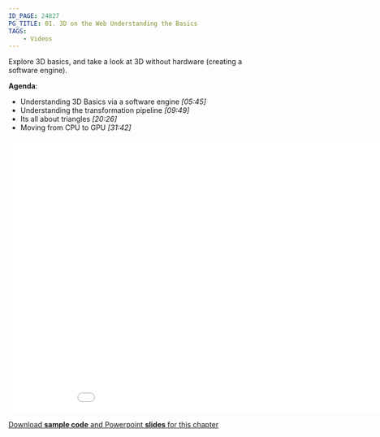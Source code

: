 ```yaml
---
ID_PAGE: 24827
PG_TITLE: 01. 3D on the Web Understanding the Basics
TAGS:
    - Videos
---
```

Explore 3D basics, and take a look at 3D without hardware (creating a software engine).

**Agenda**:

* Understanding 3D Basics via a software engine *[05:45]*
* Understanding the transformation pipeline *[09:49]*
* Its all about triangles *[20:26]*
* Moving from CPU to GPU *[31:42]*

<iframe src="//channel9.msdn.com/Series/Introduction-to-WebGL-3D-with-HTML5-and-Babylonjs/01/player" width="960" height="540" allowFullScreen frameBorder="0"></iframe>

[Download **sample code** and Powerpoint **slides** for this chapter](https://github.com/deltakosh/MVA3DHTML5GameDev/tree/master/Chapter%201)